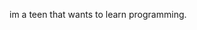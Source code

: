 im a teen that wants to learn programming.

<!---
AnthonyCodesLikeANoob/AnthonyCodesLikeANoob is a ✨ special ✨ repository because its `README.md` (this file) appears on your GitHub profile.
You can click the Preview link to take a look at your changes.
--->
